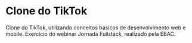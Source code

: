 # Clone do TikTok
Clone do TikTok, utilizando conceitos básicos de desenvolvimento web e mobile. Exercício do webinar Jornada Fullstack, realizado pela EBAC.
